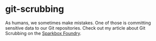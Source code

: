 # git-scrubbing
As humans, we sometimes make mistakes. One of those is committing sensitive data to our Git repositories. Check out my article about Git Scrubbing on the [Sparkbox Foundry](https://seesparkbox.com/foundry/git_scrubbing).
